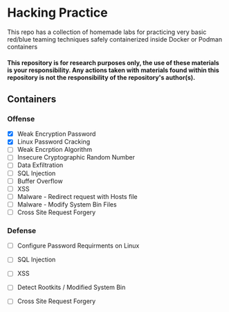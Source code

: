 # Hacking Practice

This repo has a collection of homemade labs for practicing very basic red/blue teaming techniques safely containerized inside Docker or Podman containers

#### This repository is for research purposes only, the use of these materials is your responsibility. Any actions taken with materials found within this repository is not the responsibility of the repository's author(s).

## Containers
### Offense
- [x] Weak Encryption Password
- [x] Linux Password Cracking
- [ ] Weak Encrption Algorithm
- [ ] Insecure Cryptographic Random Number
- [ ] Data Exfiltration
- [ ] SQL Injection
- [ ] Buffer Overflow
- [ ] XSS
- [ ] Malware - Redirect request with Hosts file
- [ ] Malware - Modify System Bin Files
- [ ] Cross Site Request Forgery

### Defense
- [ ] Configure Password Requirments on Linux
- [ ] SQL Injection
- [ ] XSS
- [ ] Detect Rootkits / Modified System Bin
- [ ] Cross Site Request Forgery
      
